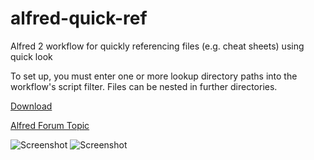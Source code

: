 alfred-quick-ref
================================

Alfred 2 workflow for quickly referencing files (e.g. cheat sheets) using quick look

To set up, you must enter one or more lookup directory paths into the workflow's script filter. Files can be nested in further directories.


[Download](https://github.com/mwaterfall/alfred-quick-ref/raw/master/quick-ref.alfredworkflow)

[Alfred Forum Topic](http://www.alfredforum.com/topic/3153-quick-ref-quickly-reference-files-eg-cheat-sheets-using-quick-look/)

![Screenshot](https://raw.github.com/mwaterfall/alfred-quick-ref/master/screenshot-1.png)
![Screenshot](https://raw.github.com/mwaterfall/alfred-quick-ref/master/screenshot-2.png)
